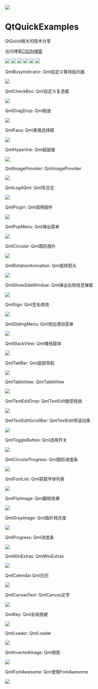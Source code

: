 ﻿
![](https://github.com/zhengtianzuo/QtQuickExamples/blob/master/QtQuickExamples.jpg?raw=true)

# QtQuickExamples
QtQuick相关的技术分享

访问博客[CSDN博客](http://blog.csdn.net/zhengtianzuo06)

![](https://img.shields.io/badge/%E7%89%88%E6%9D%83%E8%AE%B8%E5%8F%AF-MIT-orange.svg)
![](https://img.shields.io/badge/Qt-5.9-blue.svg)
![](https://img.shields.io/badge/VS-2015-blue.svg)
![](https://img.shields.io/badge/QtQuick-2.0-blue.svg)
![](https://img.shields.io/badge/%E7%89%88%E6%9C%AC-1.0.0.0-blue.svg)
![](https://img.shields.io/badge/%E7%BC%96%E8%AF%91-%E6%88%90%E5%8A%9F-brightgreen.svg)

QmlBusyIndicator: Qml自定义等待指示器

![](https://github.com/zhengtianzuo/QtQuickExamples/blob/master/QmlBusyIndicator/show.gif?raw=true)


QmlCheckBox: Qml自定义复选框

![](https://github.com/zhengtianzuo/QtQuickExamples/blob/master/QmlCheckBox/show.gif?raw=true)


QmlDragDrop: Qml拖放

![](https://github.com/zhengtianzuo/QtQuickExamples/blob/master/QmlDragDrop/show.gif?raw=true)


QmlFace: Qml表情选择框

![](https://github.com/zhengtianzuo/QtQuickExamples/blob/master/QmlFace/show.gif?raw=true)


QmlHyperlink: Qml超链接

![](https://github.com/zhengtianzuo/QtQuickExamples/blob/master/QmlHyperlink/show.gif?raw=true)


QmlImageProvider: QmlImageProvider

![](https://github.com/zhengtianzuo/QtQuickExamples/blob/master/QmlImageProvider/show.jpg?raw=true)


QmlLog4Qml: Qml写日志

![](https://github.com/zhengtianzuo/QtQuickExamples/blob/master/QmlLog4Qml/show.jpg?raw=true)


QmlPlugin: Qml调用插件

![](https://github.com/zhengtianzuo/QtQuickExamples/blob/master/QmlPlugin/QmlPluginTest/show.gif?raw=true)


QmlPopMenu: Qml弹出菜单

![](https://github.com/zhengtianzuo/QtQuickExamples/blob/master/QmlPopMenu/show.gif?raw=true)


QmlCircular: Qml圆形图片

![](https://github.com/zhengtianzuo/QtQuickExamples/blob/master/QmlCircular/show.jpg?raw=true)


QmlRotationAnimation: Qml旋转箭头

![](https://github.com/zhengtianzuo/QtQuickExamples/blob/master/QmlRotationAnimation/show.gif?raw=true)


QmlShowSideWindow: Qml弹出右侧信息弹窗

![](https://github.com/zhengtianzuo/QtQuickExamples/blob/master/QmlShowSideWindow/show.gif?raw=true)


QmlSign: Qml签名修改

![](https://github.com/zhengtianzuo/QtQuickExamples/blob/master/QmlSign/show.gif?raw=true)


QmlSlidingMenu: Qml侧边滑动菜单

![](https://github.com/zhengtianzuo/QtQuickExamples/blob/master/QmlSlidingMenu/show.gif?raw=true)


QmlStackView: Qml堆栈窗体

![](https://github.com/zhengtianzuo/QtQuickExamples/blob/master/QmlStackView/show.gif?raw=true)


QmlTabBar: Qml底部导航

![](https://github.com/zhengtianzuo/QtQuickExamples/blob/master/QmlTabBar/show.gif?raw=true)


QmlTableView: QmlTableView

![](https://github.com/zhengtianzuo/QtQuickExamples/blob/master/QmlTableView/show.gif?raw=true)


QmlTextEditDrop: QmlTextEdit接受拖放

![](https://github.com/zhengtianzuo/QtQuickExamples/blob/master/QmlTextEditDrop/show.gif?raw=true)


QmlTextEditScrollBar: QmlTextEdit带滚动条

![](https://github.com/zhengtianzuo/QtQuickExamples/blob/master/QmlTextEditScrollBar/show.gif?raw=true)


QmlToggleButton: Qml选择开关

![](https://github.com/zhengtianzuo/QtQuickExamples/blob/master/QmlToggleButton/show.gif?raw=true)


QmlCircularProgress: Qml圆形进度条

![](https://github.com/zhengtianzuo/QtQuickExamples/blob/master/QmlCircularProgress/show.gif?raw=true)


QmlFontList: Qml获取字体列表

![](https://github.com/zhengtianzuo/QtQuickExamples/blob/master/QmlFontList/show.gif?raw=true)


QmlFlipImage: Qml翻转效果

![](https://github.com/zhengtianzuo/QtQuickExamples/blob/master/QmlFlipImage/show.gif?raw=true)


QmlGrayImage: Qml图片转灰度

![](https://github.com/zhengtianzuo/QtQuickExamples/blob/master/QmlGrayImage/show.jpg?raw=true)


QmlProgress: Qml进度条

![](https://github.com/zhengtianzuo/QtQuickExamples/blob/master/QmlProgress/show.gif?raw=true)


QmlWinExtras: QmlWinExtras

![](https://github.com/zhengtianzuo/QtQuickExamples/blob/master/QmlWinExtras/show.gif?raw=true)


QmlCalendar:Qml日历
 
![](https://github.com/zhengtianzuo/QtQuickExamples/blob/master/QmlCalendar/show.gif?raw=true)


QmlCanvasText: QmlCanvas文字

![](https://github.com/zhengtianzuo/QtQuickExamples/blob/master/QmlCanvasText/show.jpg?raw=true)


QmlKey: Qml全局按键

![](https://github.com/zhengtianzuo/QtQuickExamples/blob/master/QmlKey/show.gif?raw=true)


QmlLoader: QmlLoader

![](https://github.com/zhengtianzuo/QtQuickExamples/blob/master/QmlLoader/show.gif?raw=true)


QmlInvertedImage: Qml倒影

![](https://github.com/zhengtianzuo/QtQuickExamples/blob/master/QmlInvertedImage/show.jpg?raw=true)


QmlFontAwesome: Qml使用FontAwesome

![](https://github.com/zhengtianzuo/QtQuickExamples/blob/master/QmlFontAwesome/show.jpg?raw=true)


